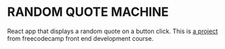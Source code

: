 # RANDOM QUOTE MACHINE

React app that displays a random quote on a button click. This is [a project](https://www.freecodecamp.org/learn/front-end-development-libraries/front-end-development-libraries-projects/build-a-random-quote-machine) from freecodecamp front end development course. 
